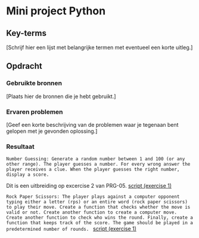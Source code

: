# Mini project Python


## Key-terms
[Schrijf hier een lijst met belangrijke termen met eventueel een korte uitleg.]

## Opdracht
### Gebruikte bronnen
[Plaats hier de bronnen die je hebt gebruikt.]

### Ervaren problemen
[Geef een korte beschrijving van de problemen waar je tegenaan bent gelopen met je gevonden oplossing.]

### Resultaat

`
Number Guessing:
Generate a random number between 1 and 100 (or any other range).
The player guesses a number. For every wrong answer the player receives a clue.
When the player guesses the right number, display a score.
`

Dit is een uitbreiding op excercise 2 van PRG-05.
[script (exercise 1)](code/09_1.py)


`Rock Paper Scissors:
The player plays against a computer opponent typing either a letter (rps) or an entire word (rock paper scissors) to play their move.
Create a function that checks whether the move is valid or not.
Create another function to create a computer move.
Create another function to check who wins the round.
Finally, create a function that keeps track of the score.
The game should be played in a predetermined number of rounds.
`
[script (exercise 1)](code/09_2.py)